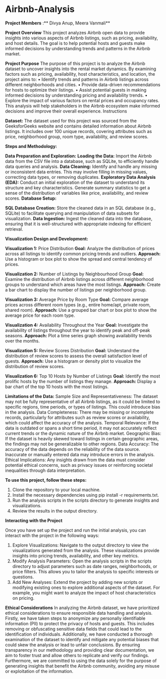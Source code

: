 # Airbnb-Analysis

**Project Members** :** Divya Anup, Meera Vanmali** 

**Project Overview**
This project analyzes Airbnb open data to provide insights into various aspects of Airbnb listings, such as pricing, availability, and host details. The goal is to help potential hosts and guests make informed decisions by understanding trends and patterns in the Airbnb market.

**Project Purpose**
The purpose of this project is to analyze the Airbnb dataset to uncover insights into the rental market dynamics. By examining factors such as pricing, availability, host characteristics, and location, the project aims to:
•	Identify trends and patterns in Airbnb listings across different neighborhoods and cities.
•	Provide data-driven recommendations for hosts to optimize their listings.
•	Assist potential guests in making informed decisions by understanding pricing and availability trends.
•	Explore the impact of various factors on rental prices and occupancy rates.
This analysis will help stakeholders in the Airbnb ecosystem make informed decisions and improve their overall experience.
Instructions

**Dataset:**
The dataset used for this project was sourced from the GeeksforGeeks website and contains detailed information about Airbnb listings. It includes over 100 unique records, covering attributes such as price, neighborhood group, room type, availability, and review scores.

**Steps and Methodology:**

**Data Preparation and Exploration:**
**Loading the Data:** Import the Airbnb data from the CSV file into a database, such as SQLite, to efficiently handle data queries and analysis.
**Data Cleaning:** Identify and handle any missing or inconsistent data entries. This may involve filling in missing values, correcting data types, or removing duplicates.
**Exploratory Data Analysis (EDA):** Conduct an initial exploration of the dataset to understand its structure and key characteristics. Generate summary statistics to get a sense of the distribution of variables like price, availability, and review scores.
**Database Setup:**

**SQL Database Creation:** Store the cleaned data in an SQL database (e.g., SQLite) to facilitate querying and manipulation of data subsets for visualization.
**Data Ingestion:** Ingest the cleaned data into the database, ensuring that it is well-structured with appropriate indexing for efficient retrieval.

**Visualization Design and Development:**

**Visualization 1:** Price Distribution
**Goal:** Analyze the distribution of prices across all listings to identify common pricing trends and outliers.
**Approach:** Use a histogram or box plot to show the spread and central tendency of prices.

**Visualization 2:** Number of Listings by Neighbourhood Group
**Goal:** Examine the distribution of Airbnb listings across different neighborhood groups to understand which areas have the most listings.
**Approach:** Create a bar chart to display the number of listings per neighborhood group.

**Visualization 3:** Average Price by Room Type
**Goal:** Compare average prices across different room types (e.g., entire home/apt, private room, shared room).
**Approach:** Use a grouped bar chart or box plot to show the average price for each room type.

**Visualization 4:** Availability Throughout the Year
**Goal:** Investigate the availability of listings throughout the year to identify peak and off-peak seasons.
**Approach:** Plot a time series graph showing availability trends over the months.

**Visualization 5:** Review Scores Distribution
**Goal:** Understand the distribution of review scores to assess the overall satisfaction level of guests.
**Approach:** Use a histogram or density plot to visualize the distribution of review scores.

**Visualization 6:** Top 10 Hosts by Number of Listings
**Goal:** Identify the most prolific hosts by the number of listings they manage.
**Approach:** Display a bar chart of the top 10 hosts with the most listings.


**Limitations of the Data:**
Sample Size and Representativeness: The dataset may not be fully representative of all Airbnb listings, as it could be limited to specific regions, time periods, or types of listings. This could introduce bias in the analysis.
Data Completeness: There may be missing or incomplete records, particularly for attributes such as review scores or availability, which could affect the accuracy of the analysis.
Temporal Relevance: If the data is outdated or spans a short time period, it may not accurately reflect current trends or the dynamic nature of the Airbnb market.
Geographic Bias: If the dataset is heavily skewed toward listings in certain geographic areas, the findings may not be generalizable to other regions.
Data Accuracy: The accuracy of the data depends on the reliability of the data source. Inaccurate or manually entered data may introduce errors in the analysis.
Ethical Implications: Any insights drawn from the data must consider potential ethical concerns, such as privacy issues or reinforcing societal inequalities through data interpretation.


**To use this project, follow these steps:**

1.	Clone the repository to your local machine.
2.	Install the necessary dependencies using pip install -r requirements.txt.
3.	Run the analysis scripts in the scripts directory to generate insights and visualizations.
4.	Review the results in the output directory.

**Interacting with the Project**

Once you have set up the project and run the initial analysis, you can interact with the project in the following ways:
1.	Explore Visualizations: Navigate to the output directory to view the visualizations generated from the analysis. These visualizations provide insights into pricing trends, availability, and other key metrics.
2.	Modify Analysis Parameters: Open the analysis scripts in the scripts directory to adjust parameters such as date ranges, neighborhoods, or price filters. This allows you to tailor the analysis to specific interests or questions.
3.	Add New Analyses: Extend the project by adding new scripts or modifying existing ones to explore additional aspects of the dataset. For example, you might want to analyze the impact of host characteristics on pricing.

**Ethical Considerations**
In analyzing the Airbnb dataset, we have prioritized ethical considerations to ensure responsible data handling and analysis. Firstly, we have taken steps to anonymize any personally identifiable information (PII) to protect the privacy of hosts and guests. This includes removing or obfuscating sensitive data fields that could lead to the identification of individuals. Additionally, we have conducted a thorough examination of the dataset to identify and mitigate any potential biases that could skew the analysis or lead to unfair conclusions. By ensuring transparency in our methodology and providing clear documentation, we aim to foster trust and allow others to replicate and verify our findings. Furthermore, we are committed to using the data solely for the purpose of generating insights that benefit the Airbnb community, avoiding any misuse or exploitation of the information.

